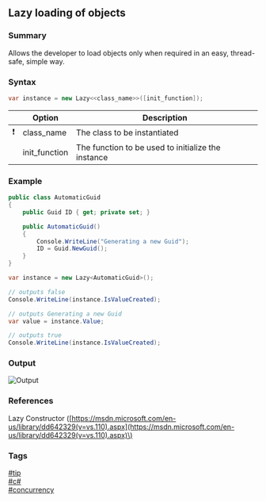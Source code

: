 ## Lazy loading of objects

### Summary
Allows the developer to load objects only when required in an easy, thread-safe, simple way.  

### Syntax
```csharp
var instance = new Lazy<<class_name>>([init_function]);
```  

|               | Option        | Description                                        |
| :-----------: | ------------- | -------------------------------------------------- |
| :exclamation: | class_name    | The class to be instantiated                       |
|               | init_function | The function to be used to initialize the instance |  

### Example
```csharp
public class AutomaticGuid
{
    public Guid ID { get; private set; }

    public AutomaticGuid()
    {
        Console.WriteLine("Generating a new Guid");
        ID = Guid.NewGuid();
    }
}

var instance = new Lazy<AutomaticGuid>();

// outputs false
Console.WriteLine(instance.IsValueCreated);

// outputs Generating a new Guid
var value = instance.Value;

// outputs true
Console.WriteLine(instance.IsValueCreated);
```  

### Output
![Output](https://cloud.githubusercontent.com/assets/19519411/20394080/e477fcbe-aca3-11e6-8811-34301b687cab.png)  

### References  
Lazy<T> Constructor \([https://msdn.microsoft.com/en-us/library/dd642329(v=vs.110).aspx](https://msdn.microsoft.com/en-us/library/dd642329(v=vs.110).aspx)\)  

### Tags
[#tip](../../tips.md)  
[#c#](../csharp.md)  
[#concurrency](concurrency.md)